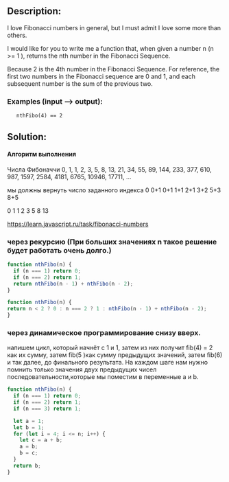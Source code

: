 ## Description:

I love Fibonacci numbers in general, but I must admit I love some more than others.

I would like for you to write me a function that, when given a number n (n >= 1 ), returns the nth number in the Fibonacci Sequence.

Because 2 is the 4th number in the Fibonacci Sequence.
For reference, the first two numbers in the Fibonacci sequence are 0 and 1, and each subsequent number is the sum of the previous two.

### Examples (input --> output):

```
   nthFibo(4) == 2

```

## Solution:

#### Алгоритм выполнения
Числа Фибоначчи
0, 1, 1, 2, 3, 5, 8, 13, 21, 34, 55, 89, 144, 233, 377, 610, 987, 1597, 2584, 4181, 6765, 10946, 17711, …

мы должны вернуть число заданного индекса
0  0+1  0+1  1+1  2+1  3+2  5+3  8+5

0   1    1    2    3    5    8   13

https://learn.javascript.ru/task/fibonacci-numbers




### через рекурсию (При больших значениях n такое решение будет работать очень долго.)
```javascript
function nthFibo(n) {
  if (n === 1) return 0;
  if (n === 2) return 1;
  return nthFibo(n - 1) + nthFibo(n - 2);
}

```
```javascript
function nthFibo(n) {
return n < 2 ? 0 : n === 2 ? 1 : nthFibo(n - 1) + nthFibo(n - 2);
}
```


### через динамическое программирование снизу вверх.
напишем цикл, который начнёт с 1 и 1, затем из них получит fib(4) = 2
как их сумму,
затем fib(5 )как сумму предыдущих значений, затем fib(6) и так далее,
до финального результата.
На каждом шаге нам нужно помнить только значения двух предыдущих чисел последовательности,которые мы поместим в переменные a и b.

```javascript
function nthFibo(n) {
  if (n === 1) return 0;
  if (n === 2) return 1;
  if (n === 3) return 1;

  let a = 1;
  let b = 1;
  for (let i = 4; i <= n; i++) {
    let c = a + b;
    a = b;
    b = c;
  }
  return b;
}
```
